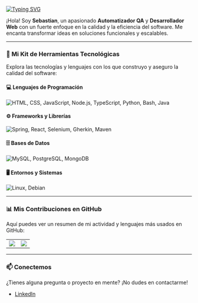 <a href="https://git.io/typing-svg"><img src="https://readme-typing-svg.demolab.com?font=Fira+Code&letterSpacing=1px&duration=2000&pause=1000&center=true&vCenter=true&width=435&lines=Hey+%F0%9F%91%8B%2C+Soy+Sebastian!;Automatizador+QA;Desarrollador+Web" alt="Typing SVG" />
</a>

¡Hola! Soy **Sebastian**, un apasionado **Automatizador QA** y **Desarrollador Web** con un fuerte enfoque en la calidad y la eficiencia del software. Me encanta transformar ideas en soluciones funcionales y escalables.

---

### 🚀 Mi Kit de Herramientas Tecnológicas

Explora las tecnologías y lenguajes con los que construyo y aseguro la calidad del software:

#### 💻 Lenguajes de Programación

<p>
 <img src="https://skillicons.dev/icons?i=html,css,js,nodejs,ts,python,bash,java&perline=5" alt="HTML, CSS, JavaScript, Node.js, TypeScript, Python, Bash, Java" />
</p>

#### ⚙️ Frameworks y Librerías

<img src="https://skillicons.dev/icons?i=spring,react,selenium,gherkin,maven" alt="Spring, React, Selenium, Gherkin, Maven" />

#### 🗄️ Bases de Datos

<p>
    <img src="https://skillicons.dev/icons?i=mysql,postgres,mongo" alt="MySQL, PostgreSQL, MongoDB" />
</p>

#### 🖥️ Entornos y Sistemas

<img src="https://skillicons.dev/icons?i=linux,debian" alt="Linux, Debian" />

---

### 📊 Mis Contribuciones en GitHub

Aquí puedes ver un resumen de mi actividad y lenguajes más usados en GitHub:
<table>
 <tr>
  <td>
   <img src="https://streak-stats.demolab.com?user=sehermosillaf&theme=darcula&date_format=%5BY%20%5DM%20j&mode=weekly"/>
  </td>
  <td>
   <img src="https://github-readme-stats.vercel.app/api?username=sehermosillaf&show_icons=true&theme=gruvbox" />
  </td>
 </tr>
</table>


---

### 📫 Conectemos

¿Tienes alguna pregunta o proyecto en mente? ¡No dudes en contactarme!

* [LinkedIn](https://www.linkedin.com/in/sehermosillaf/) 
